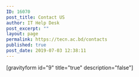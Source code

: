 ```yaml
---
ID: 16070
post_title: Contact US
author: IT Help Desk
post_excerpt: ""
layout: page
permalink: https://tecn.ac.bd/contacts
published: true
post_date: 2019-07-03 12:38:11
---
```

[gravityform id="9" title="true" description="false"]